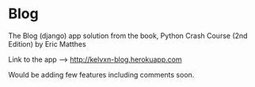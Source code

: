 # Blog
The Blog (django) app solution from the book, Python Crash Course (2nd Edition) by Eric Matthes

Link to the app --> http://kelvxn-blog.herokuapp.com

Would be adding few features including comments soon.
